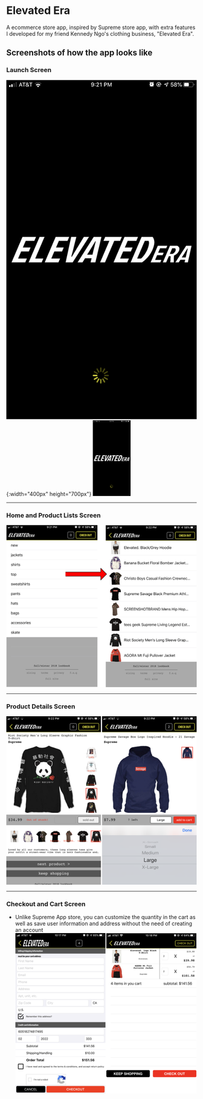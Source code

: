 # Elevated Era
A ecommerce store app, inspired by Supreme store app, with extra features I developed for my friend Kennedy Ngo's clothing business, "Elevated Era".


## Screenshots of how the app looks like
### Launch Screen
![Launch screenshot](/photos/launch.PNG){:width="400px" height="700px"}
<img src="https://github.com/SamuelFolledo/SupremeAppClone/blob/master/photos/launch.PNG" width="100" height="200">

---

### Home and Product Lists Screen
![Home Screen and Product Screen](/photos/home.png)

---

### Product Details Screen
![Detailed Screen](/photos/detail.png)

---

### Checkout and Cart Screen
- Unlike Supreme App store, you can customize the quantity in the cart as well as save user information and address without the need of creating an account
![Checkout and Cart Screen](/photos/checkout-cart.png)
